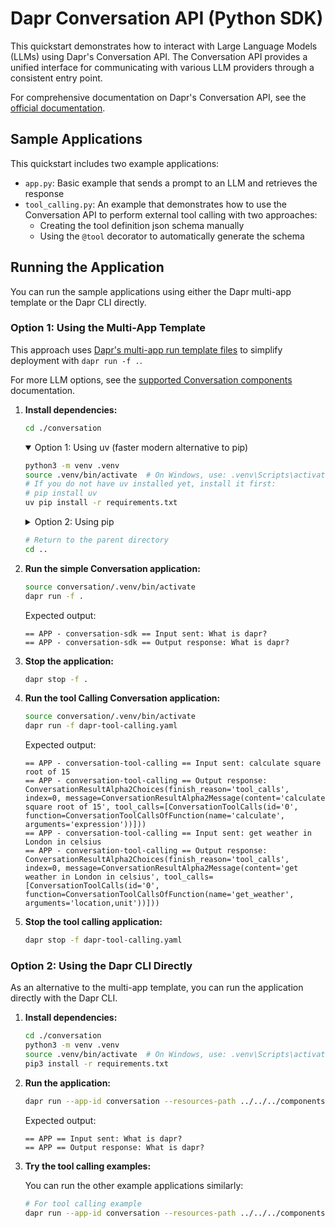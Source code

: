# Dapr Conversation API (Python SDK)

This quickstart demonstrates how to interact with Large Language Models (LLMs) using Dapr's Conversation API. The Conversation API provides a unified interface for communicating with various LLM providers through a consistent entry point.

For comprehensive documentation on Dapr's Conversation API, see the [official documentation](https://docs.dapr.io/developing-applications/building-blocks/conversation/conversation-overview/).

## Sample Applications

This quickstart includes two example applications:

- `app.py`: Basic example that sends a prompt to an LLM and retrieves the response
- `tool_calling.py`: An example that demonstrates how to use the Conversation API to perform external tool calling with two approaches:
    - Creating the tool definition json schema manually
    - Using the `@tool` decorator to automatically generate the schema

## Running the Application

You can run the sample applications using either the Dapr multi-app template or the Dapr CLI directly.

### Option 1: Using the Multi-App Template

This approach uses [Dapr's multi-app run template files](https://docs.dapr.io/developing-applications/local-development/multi-app-dapr-run/multi-app-overview/) to simplify deployment with `dapr run -f .`.

For more LLM options, see the [supported Conversation components](https://docs.dapr.io/reference/components-reference/supported-conversation/) documentation.

1. **Install dependencies:**
    
    ```bash
    cd ./conversation
    ```
    
    <details open="true">
    <summary>Option 1: Using uv (faster modern alternative to pip)</summary>

    ```bash
    python3 -m venv .venv
    source .venv/bin/activate  # On Windows, use: .venv\Scripts\activate
    # If you do not have uv installed yet, install it first:
    # pip install uv
    uv pip install -r requirements.txt
    ```

    </details>
   
    <details>
    <summary>Option 2: Using pip</summary>

    <!-- STEP
    name: Install Python dependencies
    -->
    
    ```bash
    cd conversation   
    python3 -m venv .venv
    source .venv/bin/activate  # On Windows, use: .venv\Scripts\activate
    pip3 install -r requirements.txt
    ```
    
    </details>
    
    ```bash
    # Return to the parent directory
    cd ..
    ```
    <!-- END_STEP -->

2. **Run the simple Conversation application:**

    <!-- STEP
    name: Run multi app run template
    expected_stdout_lines:
      - '== APP - conversation-sdk == Input sent: What is dapr?'
      - '== APP - conversation-sdk == Output response: What is dapr?'
    expected_stderr_lines:
    output_match_mode: substring
    match_order: none
    background: true
    sleep: 15
    timeout_seconds: 30
    -->
    
    ```bash
    source conversation/.venv/bin/activate
    dapr run -f .    
    ```
    
    Expected output:
    
    ```text
    == APP - conversation-sdk == Input sent: What is dapr?
    == APP - conversation-sdk == Output response: What is dapr?
    ```
    
    <!-- END_STEP -->

3. **Stop the application:**

    <!-- STEP
    name: Stop multi-app run 
    sleep: 5
    -->
    
    ```bash
    dapr stop -f .
    ```
    
    <!-- END_STEP -->

4. **Run the tool Calling Conversation application:**

    <!-- STEP
    name: Run multi app run template
    expected_stdout_lines:
      - "== APP - conversation-tool-calling == Input sent: calculate square root of 15"
      - "== APP - conversation-tool-calling == Output response: ConversationResultAlpha2Choices(finish_reason='tool_calls', index=0, message=ConversationResultAlpha2Message(content='calculate square root of 15', tool_calls=[ConversationToolCalls(id='0', function=ConversationToolCallsOfFunction(name='calculate', arguments='expression'))]))"
      - "== APP - conversation-tool-calling == Input sent: get weather in London in celsius"
      - "== APP - conversation-tool-calling == Output response: ConversationResultAlpha2Choices(finish_reason='tool_calls', index=0, message=ConversationResultAlpha2Message(content='get weather in London in celsius', tool_calls=[ConversationToolCalls(id='0', function=ConversationToolCallsOfFunction(name='get_weather', arguments='location,unit'))]))"
    expected_stderr_lines:
    output_match_mode: substring
    match_order: none
    background: true
    sleep: 15
    timeout_seconds: 30
    -->

    ```bash
    source conversation/.venv/bin/activate
    dapr run -f dapr-tool-calling.yaml    
    ```

   Expected output:

    ```text
    == APP - conversation-tool-calling == Input sent: calculate square root of 15
    == APP - conversation-tool-calling == Output response: ConversationResultAlpha2Choices(finish_reason='tool_calls', index=0, message=ConversationResultAlpha2Message(content='calculate square root of 15', tool_calls=[ConversationToolCalls(id='0', function=ConversationToolCallsOfFunction(name='calculate', arguments='expression'))]))
    == APP - conversation-tool-calling == Input sent: get weather in London in celsius
    == APP - conversation-tool-calling == Output response: ConversationResultAlpha2Choices(finish_reason='tool_calls', index=0, message=ConversationResultAlpha2Message(content='get weather in London in celsius', tool_calls=[ConversationToolCalls(id='0', function=ConversationToolCallsOfFunction(name='get_weather', arguments='location,unit'))]))   
    ```

    <!-- END_STEP -->

5. **Stop the tool calling application:**

    <!-- STEP
    name: Stop multi-app run 
    sleep: 5
    -->

    ```bash
    dapr stop -f dapr-tool-calling.yaml   
    ```

    <!-- END_STEP -->

### Option 2: Using the Dapr CLI Directly

As an alternative to the multi-app template, you can run the application directly with the Dapr CLI.

1. **Install dependencies:**

    ```bash
    cd ./conversation
    python3 -m venv .venv
    source .venv/bin/activate  # On Windows, use: .venv\Scripts\activate
    pip3 install -r requirements.txt
    ```

2. **Run the application:**

    ```bash
    dapr run --app-id conversation --resources-path ../../../components -- python3 app.py
    ```
    
    Expected output:
    
    ```text
    == APP == Input sent: What is dapr?
    == APP == Output response: What is dapr?
    ```
    
3. **Try the tool calling examples:**

    You can run the other example applications similarly:
    
    ```bash
    # For tool calling example
    dapr run --app-id conversation --resources-path ../../../components -- python3 tool_calling.py
    ```
